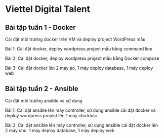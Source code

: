 # Viettel Digital Talent
## Bài tập tuần 1 - Docker 
  Cài đặt môi trường docker trên VM và deploy project WordPress mẫu
  
  Bài 1: Cài đặt docker, deploy wordpress project mẫu bằng command line
  
  Bài 2: Cài đặt docker, deploy wordpress project mẫu bằng Docker compose
  
  Bài 3: Cài đặt docker lên 2 máy ảo, 1 máy deploy database, 1 máy deploy web
  
## Bài tập tuần 2 - Ansible
  Cài đặt môi trường ansible và sử dụng
  
  Bài 1: Cài đặt ansible lên máy controller, sử dụng ansible cài đặt docker và deploy wordpress project lên 1 máy chủ khác
  
  Bài 2: Cài đặt ansible lên máy controller, sử dụng ansible cài đặt docker lên 2 máy chủ. 1 máy deploy database, 1 mày deploy web
  
    
